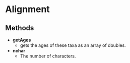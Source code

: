 Alignment
=========
Methods
-------

- **getAges**
  - gets the ages of these taxa as an array of doubles.
- **nchar**
  - The number of characters.